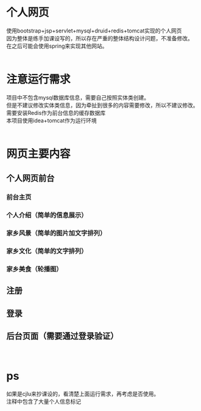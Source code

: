 # 个人网页
使用bootstrap+jsp+servlet+mysql+druid+redis+tomcat实现的个人网页<br>
因为整体是练手加课设写的，所以存在严重的整体结构设计问题，不准备修改。<br>
在之后可能会使用spring来实现其他网站。<br>
<br>
# 注意运行需求
项目中不包含mysql数据库信息，需要自己按照实体类创建。<br>
但是不建议修改实体类信息，因为牵扯到很多的内容需要修改，所以不建议修改。<br>
需要安装Redis作为前台信息的缓存数据库<br>
本项目使用idea+tomcat作为运行环境<br>
<br>
# 网页主要内容
## 个人网页前台
### 前台主页
### 个人介绍（简单的信息展示）
### 家乡风景（简单的图片加文字排列）
### 家乡文化（简单的文字排列）
### 家乡美食（轮播图）
## 注册
## 登录
## 后台页面（需要通过登录验证）
<br>

# ps
如果是cjlu来抄课设的，看清楚上面运行需求，再考虑是否使用。<br>
注释中包含了大量个人信息标记<br>
